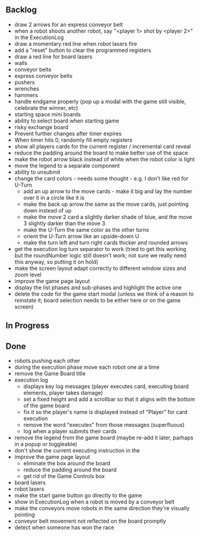 ## Backlog
* draw 2 arrows for an express conveyor belt
* when a robot shoots another robot, say "<player 1> shot by <player 2>" in the ExecutionLog
* draw a momentary red line when robot lasers fire
* add a "reset" button to clear the programmed registers
* draw a red line for board lasers
* walls
* conveyor belts
* express conveyor belts
* pushers
* wrenches
* hammers
* handle endgame properly (pop up a modal with the game still visible, celebrate the winner, etc)
* starting space mini boards
* ability to select board when starting game
* risky exchange board
* Prevent further changes after timer expires
* When timer hits 0, randomly fill empty registers
* show all players cards for the current register / incremental card reveal
* reduce the padding around the board to make better use of the space
* make the robot arrow black instead of white when the robot color is light
* move the legend to a separate component
* ability to unsubmit
* change the card colors - needs some thought - e.g. I don't like red for U-Turn
    * add an up arrow to the move cards - make it big and lay the number over it in a circle like it is
    * make the back up arrow the same as the move cards, just pointing down instead of up
    * make the move 2 card a slightly darker shade of blue, and the move 3 slightly darker than the move 3
    * make the U-Turn the same color as the other turns
    * orient the U-Turn arrow like an upside-down U
    * make the turn left and turn right cards thicker and rounded arrows
* get the execution log turn separator to work (tried to get this working but the roundNumber logic still doesn't work; not sure we really need this anyway, so putting it on hold)
* make the screen layout adapt correctly to different window sizes and zoom level
* improve the game page layout
* display the list phases and sub-phases and highlight the active one
* delete the code for the game start modal (unless we think of a reason to reinstate it; board selection needs to be either here or on the game screen)

## In Progress
  
## Done
* robots pushing each other
* during the execution phase move each robot one at a time
* remove the Game Board title
* execution log
    * displays key log messages (player executes card, executing board elements, player takes damage)
    * set a fixed height and add a scrollbar so that it aligns with the bottom of the game board
    * fix it so the player's name is displayed instead of "Player" for card execution
    * remove the word "executes" from those messages (superfluous)
    * log when a player submits their cards
* remove the legend from the game board (maybe re-add it later, parhaps in a popup or toggleable)
* don't show the current executing instruction in the 
* improve the game page layout
    * eliminate the box around the board
    * reduce the padding around the board
    * get rid of the Game Controls box
* board lasers
* robot lasers
* make the start game button go directly to the game
* show in ExecutionLog when a robot is moved by a conveyor belt
* make the conveyors move robots in the same direction they're visually pointing
* conveyor belt movement not reflected on the board promptly
* detect when someone has won the race
